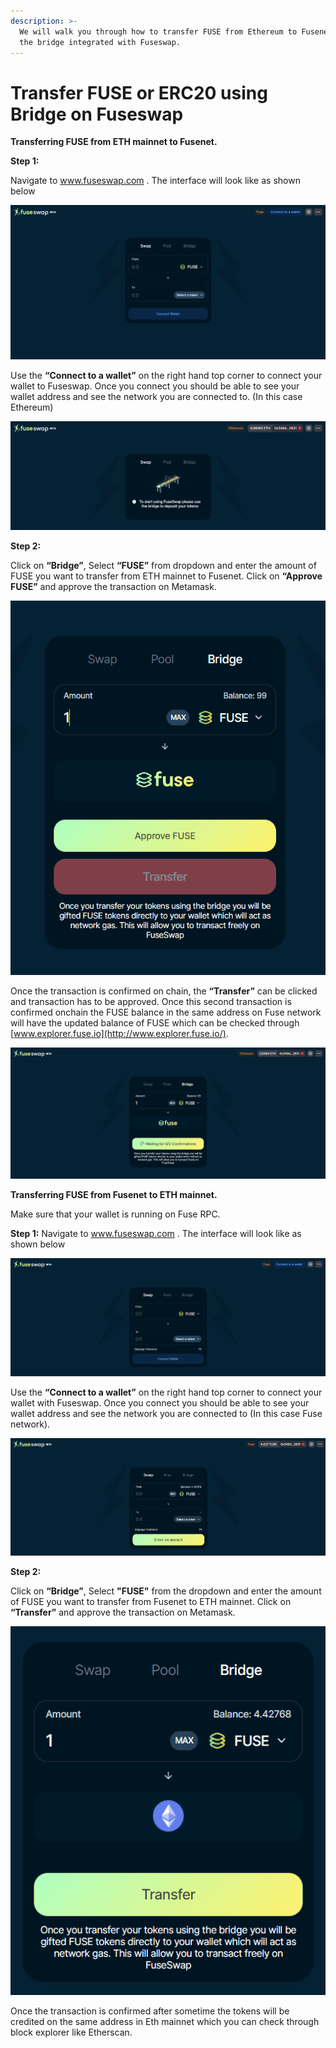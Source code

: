 ```yaml
---
description: >-
  We will walk you through how to transfer FUSE from Ethereum to Fusenet using
  the bridge integrated with Fuseswap.
---
```


# Transfer FUSE or ERC20 using Bridge on Fuseswap

**Transferring FUSE from ETH mainnet to Fusenet.**

**Step 1:**

Navigate to www.fuseswap.com . The interface will look like as shown below

![](../../../.gitbook/assets/0%20%286%29.png)

Use the **“Connect to a wallet”** on the right hand top corner to connect your wallet to Fuseswap. Once you connect you should be able to see your wallet address and see the network you are connected to. \(In this case Ethereum\)

![](../../../.gitbook/assets/1%20%289%29.png)

**Step 2:**

Click on **“Bridge”**, Select **“FUSE”** from dropdown and enter the amount of FUSE you want to transfer from ETH mainnet to Fusenet. Click on **“Approve FUSE”** and approve the transaction on Metamask.

![](../../../.gitbook/assets/2%20%289%29.png)

Once the transaction is confirmed on chain, the **“Transfer”** can be clicked and transaction has to be approved. Once this second transaction is confirmed onchain the FUSE balance in the same address on Fuse network will have the updated balance of FUSE which can be checked through [www.explorer.fuse.io](http://www.explorer.fuse.io/). 

![](../../../.gitbook/assets/3%20%288%29.png)

**Transferring FUSE from Fusenet to ETH mainnet.**

Make sure that your wallet is running on Fuse RPC.

**Step 1:** Navigate to www.fuseswap.com . The interface will look like as shown below

![](../../../.gitbook/assets/4%20%289%29.png)

Use the **“Connect to a wallet”** on the right hand top corner to connect your wallet with Fuseswap. Once you connect you should be able to see your wallet address and see the network you are connected to \(In this case Fuse network\).

![](../../../.gitbook/assets/5%20%286%29.png)

**Step 2:**

Click on **“Bridge”**, Select **"FUSE"** from the dropdown and enter the amount of FUSE you want to transfer from Fusenet to ETH mainnet. Click on **“Transfer”** and approve the transaction on Metamask.

![](../../../.gitbook/assets/6%20%287%29.png)

Once the transaction is confirmed after sometime the tokens will be credited on the same address in Eth mainnet which you can check through block explorer like Etherscan.

